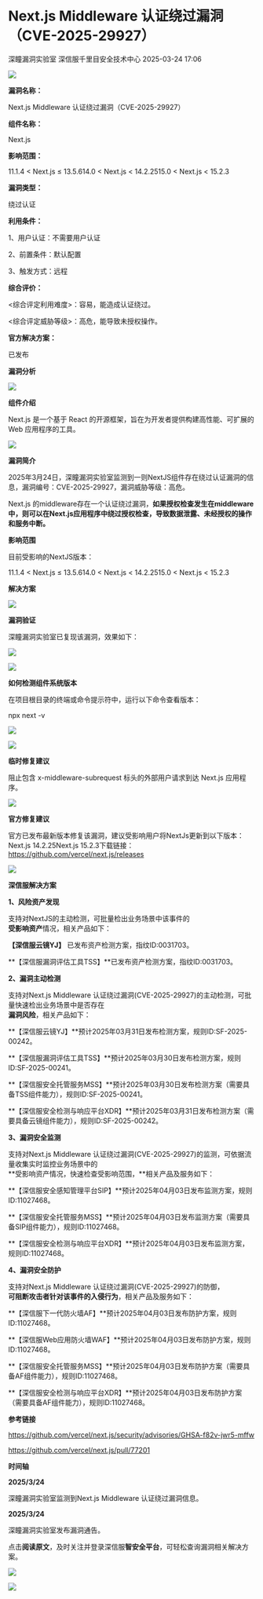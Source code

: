 #  Next.js Middleware 认证绕过漏洞（CVE-2025-29927）   
深瞳漏洞实验室  深信服千里目安全技术中心   2025-03-24 17:06  
  
![](https://mmbiz.qpic.cn/mmbiz_gif/w8NHw6tcQ5zOlv8XzVDz8dztubOL9KBjAskX2e0uWFGE3icrguDZttFAq6636vvVsSPOp7R9RjU1GIicKswca5qA/640?wx_fmt=gif&from=appmsg "")  
  
**漏洞名称：**  
  
Next.js Middleware 认证绕过漏洞（CVE-2025-29927）  
  
**组件名称：**  
  
Next.js  
  
**影响范围：**  
  
11.1.4 < Next.js ≤ 13.5.614.0 < Next.js < 14.2.2515.0 < Next.js < 15.2.3  
  
**漏洞类型：**  
  
绕过认证  
  
**利用条件：**  
  
1、用户认证：不需要用户认证  
  
2、前置条件：默认配置  
  
3、触发方式：远程  
  
**综合评价：**  
  
<综合评定利用难度>：容易，能造成认证绕过。  
  
<综合评定威胁等级>：高危，能导致未授权操作。  
  
**官方解决方案：**  
  
已发布  
  
  
  
  
**漏洞分析**  
  
![](https://mmbiz.qpic.cn/mmbiz_gif/w8NHw6tcQ5zOlv8XzVDz8dztubOL9KBjibrrPXjoDvH4fadRlicnHibiaFjJtOPfHGlCVuM1cR15qRZJ8bbe3chwpQ/640?wx_fmt=gif&from=appmsg "")  
  
**组件介绍**  
  
Next.js 是一个基于 React 的开源框架，旨在为开发者提供构建高性能、可扩展的 Web 应用程序的工具。  
  
![](https://mmbiz.qpic.cn/mmbiz_gif/w8NHw6tcQ5zOlv8XzVDz8dztubOL9KBjibrrPXjoDvH4fadRlicnHibiaFjJtOPfHGlCVuM1cR15qRZJ8bbe3chwpQ/640?wx_fmt=gif&from=appmsg "")  
  
**漏洞简介**  
  
2025年3月24日，深瞳漏洞实验室监测到一则NextJS组件存在绕过认证漏洞的信息，漏洞编号：CVE-2025-29927，漏洞威胁等级：高危。  
  
  
Next.js 的middleware存在一个认证绕过漏洞，**如果授权检查发生在middleware中，则可以在Next.js应用程序中绕过授权检查，导致数据泄露、未经授权的操作和服务中断。**  
  
  
**影响范围**  
  
目前受影响的NextJS版本：  
  
11.1.4 < Next.js ≤ 13.5.614.0 < Next.js < 14.2.2515.0 < Next.js < 15.2.3  
  
  
**解决方案**  
  
![](https://mmbiz.qpic.cn/mmbiz_gif/w8NHw6tcQ5zOlv8XzVDz8dztubOL9KBjibrrPXjoDvH4fadRlicnHibiaFjJtOPfHGlCVuM1cR15qRZJ8bbe3chwpQ/640?wx_fmt=gif&from=appmsg "")  
  
**漏洞验证**  
  
深瞳漏洞实验室已复现该漏洞，效果如下：  
  
![](https://mmbiz.qpic.cn/mmbiz_png/w8NHw6tcQ5zOlv8XzVDz8dztubOL9KBjf93TMYOfvPAJ6FYtPfWr2tbSxwod3f2LtOd2MvUsjicP2hTtynamnNA/640?wx_fmt=png&from=appmsg "")  
  
  
![](https://mmbiz.qpic.cn/mmbiz_gif/w8NHw6tcQ5zOlv8XzVDz8dztubOL9KBjibrrPXjoDvH4fadRlicnHibiaFjJtOPfHGlCVuM1cR15qRZJ8bbe3chwpQ/640?wx_fmt=gif&from=appmsg "")  
  
**如何检测组件系统版本**  
  
在项目根目录的终端或命令提示符中，运行以下命令查看版本：  
  
npx next -v  
  
![](https://mmbiz.qpic.cn/mmbiz_png/w8NHw6tcQ5zOlv8XzVDz8dztubOL9KBjRNna4qAWjteeZr6XyUhPfhMv6jxVeNwtWFbPe9bP6ysfs4wDzaibhGw/640?wx_fmt=png&from=appmsg "")  
  
  
![](https://mmbiz.qpic.cn/mmbiz_gif/w8NHw6tcQ5zOlv8XzVDz8dztubOL9KBjibrrPXjoDvH4fadRlicnHibiaFjJtOPfHGlCVuM1cR15qRZJ8bbe3chwpQ/640?wx_fmt=gif&from=appmsg "")  
  
**临时修复建议**  
  
阻止包含 x-middleware-subrequest 标头的外部用户请求到达 Next.js 应用程序。  
  
![](https://mmbiz.qpic.cn/mmbiz_gif/w8NHw6tcQ5zOlv8XzVDz8dztubOL9KBjibrrPXjoDvH4fadRlicnHibiaFjJtOPfHGlCVuM1cR15qRZJ8bbe3chwpQ/640?wx_fmt=gif&from=appmsg "")  
  
**官方修复建议**  
  
官方已发布最新版本修复该漏洞，建议受影响用户将NextJs更新到以下版本：Next.js 14.2.25Next.js 15.2.3下载链接：https://github.com/vercel/next.js/releases  
  
![](https://mmbiz.qpic.cn/mmbiz_gif/w8NHw6tcQ5zOlv8XzVDz8dztubOL9KBjibrrPXjoDvH4fadRlicnHibiaFjJtOPfHGlCVuM1cR15qRZJ8bbe3chwpQ/640?wx_fmt=gif&from=appmsg "")  
  
**深信服解决方案**  
  
**1、风险资产发现**  
  
支持对NextJS的主动检测，可批量检出业务场景中该事件的  
**受影响资产**情况，相关产品如下：  
  
**【深信服云镜YJ】** 已发布资产检测方案，指纹ID:0031703。  
  
**【深信服漏洞评估工具TSS】**已发布资产检测方案，指纹ID:0031703。  
  
**2、漏洞主动检测**  
  
支持对Next.js Middleware 认证绕过漏洞(CVE-2025-29927)的主动检测，可批量快速检出业务场景中是否存在  
**漏洞风险**，相关产品如下：  
  
**【深信服云镜YJ】**预计2025年03月31日发布检测方案，规则ID:SF-2025-00242。  
  
**【深信服漏洞评估工具TSS】**预计2025年03月30日发布检测方案，规则ID:SF-2025-00241。  
  
**【深信服安全托管服务MSS】**预计2025年03月30日发布检测方案（需要具备TSS组件能力），规则ID:SF-2025-00241。  
  
**【深信服安全检测与响应平台XDR】**预计2025年03月31日发布检测方案（需要具备云镜组件能力），规则ID:SF-2025-00242。  
  
**3、漏洞安全监测**  
  
支持对Next.js Middleware 认证绕过漏洞(CVE-2025-29927)的监测，可依据流量收集实时监控业务场景中的  
**受影响资产情况，快速检查受影响范围，**相关产品及服务如下：  
  
**【深信服安全感知管理平台SIP】**预计2025年04月03日发布监测方案，规则ID:11027468。  
  
**【深信服安全托管服务MSS】**预计2025年04月03日发布监测方案（需要具备SIP组件能力），规则ID:11027468。  
  
**【深信服安全检测与响应平台XDR】**预计2025年04月03日发布监测方案，规则ID:11027468。  
  
**4、漏洞安全防护**  
  
支持对Next.js Middleware 认证绕过漏洞(CVE-2025-29927)的防御，  
**可阻断攻击者针对该事件的入侵行为**，相关产品及服务如下：  
  
**【深信服下一代防火墙AF】**预计2025年04月03日发布防护方案，规则ID:11027468。  
  
**【深信服Web应用防火墙WAF】**预计2025年04月03日发布防护方案，规则ID:11027468。  
  
**【深信服安全托管服务MSS】**预计2025年04月03日发布防护方案（需要具备AF组件能力），规则ID:11027468。  
  
**【深信服安全检测与响应平台XDR】**预计2025年04月03日发布防护方案（需要具备AF组件能力），规则ID:11027468。  
  
  
  
**参考链接**  
  
https://github.com/vercel/next.js/security/advisories/GHSA-f82v-jwr5-mffw  
  
https://github.com/vercel/next.js/pull/77201  
  
  
**时间轴**  
  
  
  
**2025/3/24**  
  
深瞳漏洞实验室监测到Next.js Middleware 认证绕过漏洞信息。  
  
  
**2025/3/24**  
  
深瞳漏洞实验室发布漏洞通告。  
  
  
点击**阅读原文**，及时关注并登录深信服**智安全平台**，可轻松查询漏洞相关解决方案。  
  
![](https://mmbiz.qpic.cn/mmbiz_png/w8NHw6tcQ5zOlv8XzVDz8dztubOL9KBj0a90GGaJ3LbPdD25F79r9UJjk8hZMiaKSZsHibSfFHCDl2uuicM6lllzw/640?wx_fmt=png&from=appmsg "")  
  
![](https://mmbiz.qpic.cn/mmbiz_jpg/w8NHw6tcQ5zvcIHbwGGYKbqDVYsVKzNNia1jYtHf49C7133AlDXAgex2W4lFvpia56tjQQDkiauNBrl08YbxqG01A/640?wx_fmt=jpeg&from=appmsg "")  
  
  
